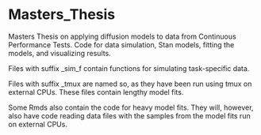 # Masters_Thesis
Masters Thesis on applying diffusion models to data from Continuous Performance Tests. Code for data simulation, Stan models, fitting the models, and visualizing results.

Files with suffix _sim_f contain functions for simulating task-specific data.

Files with suffix _tmux are named so, as they have been run using tmux on external CPUs. These files contain lengthy model fits.

Some Rmds also contain the code for heavy model fits. They will, however, also have code reading data files with the samples from the model fits run on external CPUs.
